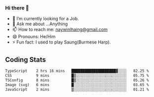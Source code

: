 ### Hi there 👋

- 🔭 I’m currently looking for a Job.
- 💬 Ask me about ...Anything
- 📫 How to reach me: naywinlhaing@gmail.com
- 😄 Pronouns: He/Him
- ⚡ Fun fact: I used to play Saung(Burmese Harp).


## Coding Stats
<!--START_SECTION:waka-->

```txt
TypeScript    2 hrs 16 mins   ████████████████████▓░░░░   82.25 %
CSS           9 mins          █▒░░░░░░░░░░░░░░░░░░░░░░░   05.75 %
TSConfig      8 mins          █▒░░░░░░░░░░░░░░░░░░░░░░░   05.26 %
Image (svg)   6 mins          █░░░░░░░░░░░░░░░░░░░░░░░░   03.65 %
JavaScript    2 mins          ▒░░░░░░░░░░░░░░░░░░░░░░░░   01.21 %
```

<!--END_SECTION:waka-->
